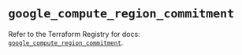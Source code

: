 # `google_compute_region_commitment`

Refer to the Terraform Registry for docs: [`google_compute_region_commitment`](https://registry.terraform.io/providers/hashicorp/google/5.16.0/docs/resources/compute_region_commitment).
